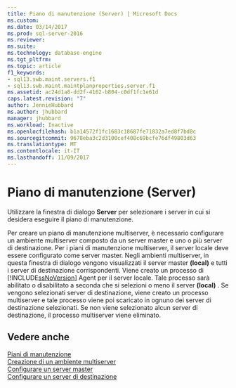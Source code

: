 ```yaml
---
title: Piano di manutenzione (Server) | Microsoft Docs
ms.custom: 
ms.date: 03/14/2017
ms.prod: sql-server-2016
ms.reviewer: 
ms.suite: 
ms.technology: database-engine
ms.tgt_pltfrm: 
ms.topic: article
f1_keywords:
- sql13.swb.maint.servers.f1
- sql13.swb.maint.maintplanproperties.server.f1
ms.assetid: ac24d1a8-dd2f-4162-b804-c0df1fc1e61d
caps.latest.revision: "7"
author: JennieHubbard
ms.author: jhubbard
manager: jhubbard
ms.workload: Inactive
ms.openlocfilehash: b1a14572f1fc1683c18687fe71832a7ed8f7bd8c
ms.sourcegitcommit: 9678eba3c2d3100cef408c69bcfe76df49803d63
ms.translationtype: MT
ms.contentlocale: it-IT
ms.lasthandoff: 11/09/2017
---
```

# <a name="maintenance-plan-servers"></a>Piano di manutenzione (Server)
  Utilizzare la finestra di dialogo **Server** per selezionare i server in cui si desidera eseguire il piano di manutenzione.  
  
 Per creare un piano di manutenzione multiserver, è necessario configurare un ambiente multiserver composto da un server master e uno o più server di destinazione. Per i piani di manutenzione multiserver, il server locale deve essere configurato come server master. Negli ambienti multiserver, in questa finestra di dialogo vengono visualizzati il server master **(local)** e tutti i server di destinazione corrispondenti. Viene creato un processo di [!INCLUDE[ssNoVersion](../../includes/ssnoversion-md.md)] Agent per il server locale. Tale processo sarà abilitato o disabilitato a seconda che si selezioni o meno il server **(local)** . Se vengono selezionati server di destinazione, viene creato un processo multiserver e tale processo viene poi scaricato in ognuno dei server di destinazione selezionati. Se non viene selezionato alcun server di destinazione, il processo multiserver viene eliminato.  
  
## <a name="see-also"></a>Vedere anche  
 [Piani di manutenzione](../../relational-databases/maintenance-plans/maintenance-plans.md)   
 [Creazione di un ambiente multiserver](http://msdn.microsoft.com/library/edc2b60d-15da-40a1-8ba3-f1d473366ee6)   
 [Configurare un server master](http://msdn.microsoft.com/library/05739a73-1fdf-4d9d-92a6-70f328380322)   
 [Configurare un server di destinazione](http://msdn.microsoft.com/library/13aabe2d-67fe-4c67-8d49-2928dd705b7a)  
  
  
